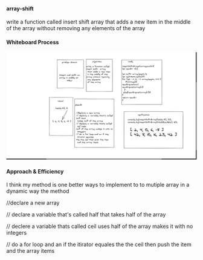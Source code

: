 
#### array-shift
write a function called insert shift array that adds a new item in the middle of the array without removing 
any elements of the array


#### Whiteboard Process
![array-shift](array-shift.png)

#### Approach & Efficiency
I think my method is one better ways to implement to to mutiple array in a dynamic way the method 

//declare a new array 


// declare a variable that's called half that
takes half of the array 


// declere a variable thats called ceil uses half of the array makes it with no integers 


// do a for loop and an if the itirator equales 
the the ceil then push the item and the array items 
